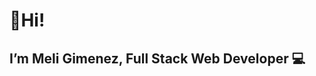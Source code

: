 # 👋Hi! 
## I’m Meli Gimenez, Full Stack Web Developer 💻



<!---
meligimenez/meligimenez is a ✨ special ✨ repository because its `README.md` (this file) appears on your GitHub profile.
You can click the Preview link to take a look at your changes.
--->
